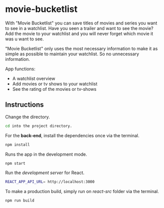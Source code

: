 # movie-bucketlist
With "Movie Bucketlist" you can save titles of movies and series you want to see in a watchlist. Have you seen a trailer and want to see the movie? Add the movie to your watchlist and you will never forget which movie it was u want to see.

"Movie Bucketlist" only uses the most necessary information to make it as simple as possible to maintain your watchlist. So no unnecessary information.

App functions:
- A watchlist overview
- Add movies or tv shows to your watchlist
- See the rating of the movies or tv-shows

## Instructions

Change the directory.
```bash
cd into the project directory.
```

For the **back-end**, install the dependencies once via the terminal.
```bash
npm install
```

Runs the app in the development mode.
```bash
npm start
```

Run the *development server* for React.
```bash
REACT_APP_API_URL= http://localhost:3000
```

To make a production build, simply run on *react-src* folder via the terminal.
```bash
npm run build
```
